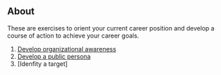 ## About
These are exercises to orient your current career position and develop a course of action to achieve your career goals.

1. [Develop organizational awareness](./orgaware.md)
2. [Develop a public persona](./persona.md)
3. [Idenfity a target]






